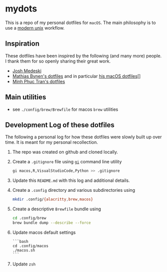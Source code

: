 # mydots

This is a repo of my personal dotfiles for `macOS`. The main philosophy is to
use a [modern unix](https://github.com/ibraheemdev/modern-unix) workflow.

## Inspiration

These dotfiles have been inspired by the following (and many more) people. I
thank them for so openly sharing their great work.

- [Josh Medeski](https://github.com/joshmedeski/dotfiles/tree/15576d333a884b4fb867a24f121162e4f4293a86)
- [Mathias Bynen's dotfiles](https://github.com/mathiasbynens/dotfiles)
  and in particular [his macOS dotfiles](https://github.com/mathiasbynens/dotfiles/blob/master/.macos)[]
- [Minh Phuc Tran's dotfiles](https://github.com/phuctm97/dotfiles)

## Main utilities

- see `./config/brew/Brewfile` for macos `brew` utilities

## Development Log of these dotfiles

The following a personal log for how these dotfiles were slowly built up over
time. It is meant for my personal recollection.

1.  The repo was created on github and cloned locally.
2.  Create a `.gitignore` file using
    [`gi`](https://docs.gitignore.io/install/command-line#linux-zsh) command line
    utility

    ```bash
    gi macos,R,VisualStudioCode,Python >> .gitignore
    ```

3.  Update this `README.md` with this log and additional details.
4.  Create a `.config` directory and various subdirectories using

    ```bash
    mkdir .config/{alacritty,brew,macos}
    ```

5.  Create a descriptive `Brewfile` bundle using

    ```bash
    cd .config/brew
    brew bundle dump --describe --force
    ```

6.  Update macos default settings

        ```bash
        cd .config/macos
        ./macos.sh
        ```

7.  Update `zsh`
<!-- TODO: Install gi instruction + script -->
